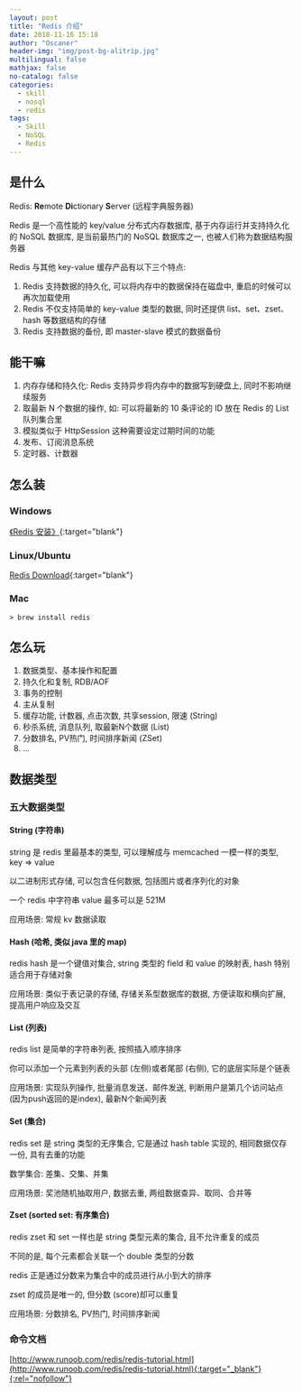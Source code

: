 ```yaml
---
layout: post
title: "Redis 介绍"
date: 2018-11-16 15:18
author: "Oscaner"
header-img: "img/post-bg-alitrip.jpg"
multilingual: false
mathjax: false
no-catalog: false
categories:
  - skill
  - nosql
  - redis
tags:
  - Skill
  - NoSQL
  - Redis
---
```


## 是什么

Redis: **Re**mote **Di**ctionary **S**erver (远程字典服务器)

Redis 是一个高性能的 key/value 分布式内存数据库, 基于内存运行并支持持久化的 NoSQL 数据库, 是当前最热门的 NoSQL 数据库之一, 也被人们称为数据结构服务器

Redis 与其他 key-value 缓存产品有以下三个特点:

1. Redis 支持数据的持久化, 可以将内存中的数据保持在磁盘中, 重启的时候可以再次加载使用
2. Redis 不仅支持简单的 key-value 类型的数据, 同时还提供 list、set、zset、hash 等数据结构的存储
3. Redis 支持数据的备份, 即 master-slave 模式的数据备份

## 能干嘛

1. 内存存储和持久化: Redis 支持异步将内存中的数据写到硬盘上, 同时不影响继续服务
2. 取最新 N 个数据的操作, 如: 可以将最新的 10 条评论的 ID 放在 Redis 的 List 队列集合里
3. 模拟类似于 HttpSession 这种需要设定过期时间的功能
4. 发布、订阅消息系统
5. 定时器、计数器

## 怎么装

### Windows

[《Redis 安装》](http://www.runoob.com/redis/redis-install.html){:target="blank"}

### Linux/Ubuntu

[Redis Download](https://redis.io/download#from-the-official-ubuntu-ppa){:target="blank"}

### Mac

```shell
> brew install redis
```

## 怎么玩

1. 数据类型、基本操作和配置
2. 持久化和复制, RDB/AOF
3. 事务的控制
4. 主从复制
5. 缓存功能, 计数器, 点击次数, 共享session, 限速 (String)
6. 秒杀系统, 消息队列, 取最新N个数据 (List)
7. 分数排名, PV热门, 时间排序新闻 (ZSet)
8. ...

## 数据类型

### 五大数据类型

#### String (字符串)

string 是 redis 里最基本的类型, 可以理解成与 memcached 一模一样的类型, key => value

以二进制形式存储, 可以包含任何数据, 包括图片或者序列化的对象

一个 redis 中字符串 value 最多可以是 521M

应用场景: 常规 kv 数据读取

#### Hash (哈希, 类似 java 里的 map)

redis hash 是一个键值对集合, string 类型的 field 和 value 的映射表, hash 特别适合用于存储对象

应用场景: 类似于表记录的存储, 存储关系型数据库的数据, 方便读取和横向扩展, 提高用户响应及交互

#### List (列表)

redis list 是简单的字符串列表, 按照插入顺序排序

你可以添加一个元素到列表的头部 (左侧)或者尾部 (右侧), 它的底层实际是个链表

应用场景: 实现队列操作, 批量消息发送、邮件发送, 判断用户是第几个访问站点 (因为push返回的是index), 最新N个新闻列表

#### Set (集合)

redis set 是 string 类型的无序集合, 它是通过 hash table 实现的, 相同数据仅存一份, 具有去重的功能

数学集合: 差集、交集、并集

应用场景: 奖池随机抽取用户, 数据去重, 两组数据查异、取同、合并等

#### Zset (sorted set: 有序集合)

redis zset 和 set 一样也是 string 类型元素的集合, 且不允许重复的成员

不同的是, 每个元素都会关联一个 double 类型的分数

redis 正是通过分数来为集合中的成员进行从小到大的排序

zset 的成员是唯一的, 但分数 (score)却可以重复

应用场景: 分数排名, PV热门, 时间排序新闻

### 命令文档

[http://www.runoob.com/redis/redis-tutorial.html](http://www.runoob.com/redis/redis-tutorial.html){:target="_blank"}{:rel="nofollow"}
